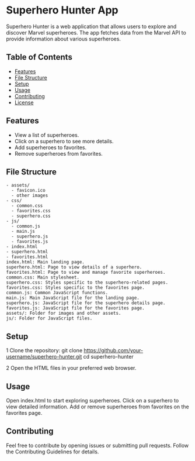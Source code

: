 # Superhero Hunter App

Superhero Hunter is a web application that allows users to explore and discover Marvel superheroes. The app fetches data from the Marvel API to provide information about various superheroes.

## Table of Contents

- [Features](#features)
- [File Structure](#file-structure)
- [Setup](#setup)
- [Usage](#usage)
- [Contributing](#contributing)
- [License](#license)

## Features

- View a list of superheroes.
- Click on a superhero to see more details.
- Add superheroes to favorites.
- Remove superheroes from favorites.

## File Structure

```plaintext
- assets/
  - favicon.ico
  - other images
- css/
  - common.css
  - favorites.css
  - superhero.css
- js/
  - common.js
  - main.js
  - superhero.js
  - favorites.js
- index.html
- superhero.html
- favorites.html
index.html: Main landing page.
superhero.html: Page to view details of a superhero.
favorites.html: Page to view and manage favorite superheroes.
common.css: Main stylesheet.
superhero.css: Styles specific to the superhero-related pages.
favorites.css: Styles specific to the favorites page.
common.js: Common JavaScript functions.
main.js: Main JavaScript file for the landing page.
superhero.js: JavaScript file for the superhero details page.
favorites.js: JavaScript file for the favorites page.
assets/: Folder for images and other assets.
js/: Folder for JavaScript files.
```
## Setup

1 Clone the repository:
git clone https://github.com/your-username/superhero-hunter.git
cd superhero-hunter

2 Open the HTML files in your preferred web browser.

## Usage

Open index.html to start exploring superheroes.
Click on a superhero to view detailed information.
Add or remove superheroes from favorites on the favorites page.

## Contributing

Feel free to contribute by opening issues or submitting pull requests. Follow the Contributing Guidelines for details.
